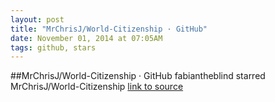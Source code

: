 ```yaml
---
layout: post
title: "MrChrisJ/World-Citizenship · GitHub"
date: November 01, 2014 at 07:05AM
tags: github, stars
---
```

##MrChrisJ/World-Citizenship · GitHub
fabiantheblind starred MrChrisJ/World-Citizenship
[link to source](http://ift.tt/1tTHkDi) 
